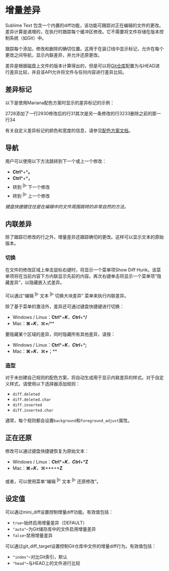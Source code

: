 # 增量差异  

Sublime Text 包含一个内置的diff功能，该功能可跟踪对正在编辑的文件的更改。差异计算是递增的，在执行时跟踪每个缓冲区修改。它不需要将文件存储在版本控制系统（如Git）中。

跟踪每个添加，修改和删除的确切位置。这用于在装订线中显示标记，允许在每个更改之间导航，显示内联差异，并允许还原更改。

差异是根据磁盘上文件的版本计算得出的，但是可以将[Git仓库](git_integration#diff_markers)配置为与HEAD进行差异比较，并且该API允许将文件与任何内容进行差异比较。

## 差异标记

以下是使用Mariana配色方案时显示的差异标记的示例：

2728添加了一行2930修改后的行31其次是另一条修改的行3233删除之前的那一行34

有关自定义差异标记的颜色和宽度的信息，请参见[配色方案文档](color_schemes#global_settings-diff)。

## 导航

用户可以使用以下方法跳转到下一个或上一个修改：

*   **Ctrl***+***。**
*   **Ctrl***+***，**
*   转到![▶](images/right.svg)下一个修改
*   转到![▶](images/right.svg)上一个修改

*键盘快捷键往往是在编辑中的文件周围跳转的非常自然的方法。*

## 内联差异

除了跟踪已修改的行之外，增量差异还跟踪确切的更改。这样可以显示文本的原始版本。

### 切换

在文件的修改区域上单击鼠标右键时，将显示一个菜单项Show Diff Hunk。该菜单项将在当前内容下方内联显示先前的内容。再次右键单击将显示一个菜单项“隐藏差异”，以隐藏嵌入式差异。

可以通过“编辑![▶](images/right.svg)文本![▶](images/right.svg)切换大块差异” 菜单来执行内联差异。

除了基于菜单的激活外，差异还可通过键盘快捷键进行切换：

*   Windows / Linux：**Ctrl***+***K**，**Ctrl***+***/**
*   Mac：**⌘***+***K**，**⌘***+***/**

要隐藏某个区域的差异，同时隐藏所有其他差异，请按：

*   Windows / Linux：**Ctrl***+***K**，**Ctrl***+***;**
*   Mac：**⌘***+***K**，**⌘***+***；**

### 造型

对于未创建自己规则的配色方案，将自动生成用于显示内联差异的样式。对于自定义样式，请使用以下选择器添加规则：

*   `diff.deleted`
*   `diff.deleted.char`
*   `diff.inserted`
*   `diff.inserted.char`

通常，每个规则都会设置`background`和`foreground_adjust`属性。

## 正在还原

修改可以通过键盘快捷键恢复为原始文本：

*   Windows / Linux：**Ctrl***+***K**，**Ctrl***+***Z**
*   Mac：**⌘***+***K**，**⌘***+***Z**

或者，可以使用菜单“编辑![▶](images/right.svg)文本![▶](images/right.svg)还原修改”。

## 设定值

可以通过mini\_diff设置控制增量diff功能。有效值包括：

*   `true`–始终启用增量差异（DEFAULT）
*   `"auto"`–为Git储存库中的文件启用增量差异
*   `false`–禁用增量差异

可以通过git\_diff\_target设置控制Git仓库中文件的增量diff行为。有效值包括：

*   `"index"`–对比Git索引，默认
*   `"head"`–与HEAD上的文件进行比较
